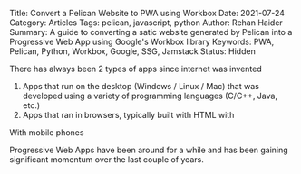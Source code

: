 Title: Convert a Pelican Website to PWA using Workbox
Date: 2021-07-24
Category: Articles
Tags: pelican, javascript, python
Author: Rehan Haider
Summary: A guide to converting a satic website generated by Pelican into a Progressive Web App using Google's Workbox library
Keywords: PWA, Pelican, Python, Workbox, Google, SSG, Jamstack
Status: Hidden

There has always been 2 types of apps since internet was invented

1. Apps that run on the desktop (Windows / Linux / Mac) that was developed using a variety of programming languages (C/C++, Java, etc.)
2. Apps that ran in browsers, typically built with HTML with 

With mobile phones

Progressive Web Apps have been around for a while and has been gaining significant momentum over the last couple of years. 

